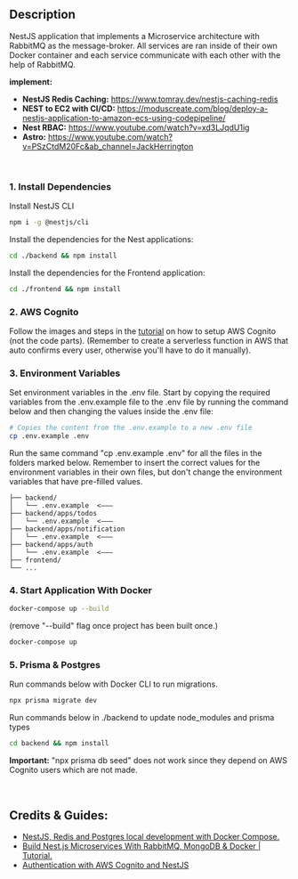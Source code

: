 ## **Description**

NestJS application that implements a Microservice architecture with RabbitMQ as the message-broker. All services are ran inside of their own Docker container and each service communicate with each other with the help of RabbitMQ.

**implement:**

- **NestJS Redis Caching:** https://www.tomray.dev/nestjs-caching-redis
- **NEST to EC2 with CI/CD:** https://moduscreate.com/blog/deploy-a-nestjs-application-to-amazon-ecs-using-codepipeline/
- **Nest RBAC:** https://www.youtube.com/watch?v=xd3LJqdU1ig
- **Astro:** https://www.youtube.com/watch?v=PSzCtdM20Fc&ab_channel=JackHerrington

<br />

### **1. Install Dependencies**

Install NestJS CLI

```bash
npm i -g @nestjs/cli
```

Install the dependencies for the Nest applications:

```bash
cd ./backend && npm install
```

Install the dependencies for the Frontend application:

```bash
cd ./frontend && npm install
```

### **2. AWS Cognito**

Follow the images and steps in the [tutorial](https://medium.com/weekly-webtips/authentication-with-aws-cognito-and-nestjs-9f04c766f3fd) on how to setup AWS Cognito (not the code parts). (Remember to create a serverless function in AWS that auto confirms every user, otherwise you'll have to do it manually).

### **3. Environment Variables**

Set environment variables in the .env file. Start by copying the required variables from the .env.example file to the .env file by running the command below and then changing the values inside the .env file:

```bash
# Copies the content from the .env.example to a new .env file
cp .env.example .env
```

Run the same command "cp .env.example .env" for all the files in the folders marked below. Remember to insert the correct values for the environment variables in their own files, but don't change the environment variables that have pre-filled values.

```
├── backend/
│   └── .env.example  <–––
├── backend/apps/todos
│   └── .env.example  <–––
├── backend/apps/notification
│   └── .env.example  <–––
├── backend/apps/auth
│   └── .env.example  <–––
├── frontend/
└── ...
```

### **4. Start Application With Docker**

```bash
docker-compose up --build
```

(remove "--build" flag once project has been built once.)

```bash
docker-compose up
```

### **5. Prisma & Postgres**

Run commands below with Docker CLI to run migrations.

```bash
npx prisma migrate dev
```

Run commands below in ./backend to update node_modules and prisma types

```bash
cd backend && npm install
```

**Important:** "npx prisma db seed" does not work since they depend on AWS Cognito users which are not made.

</br>

## **Credits & Guides:**

- [NestJS, Redis and Postgres local development with Docker Compose.](https://www.tomray.dev/nestjs-docker-compose-postgres)
- [Build Nest.js Microservices With RabbitMQ, MongoDB & Docker | Tutorial.](https://www.youtube.com/watch?v=yuVVKB0EaOQ&t=4288s)
- [Authentication with AWS Cognito and NestJS](https://medium.com/weekly-webtips/authentication-with-aws-cognito-and-nestjs-9f04c766f3fd)
